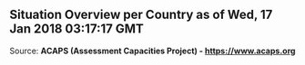 ## Situation Overview per Country as of Wed, 17 Jan 2018 03:17:17 GMT

Source: **ACAPS (Assessment Capacities Project) - https://www.acaps.org**